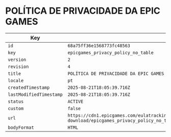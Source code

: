 # POLÍTICA DE PRIVACIDADE DA EPIC GAMES

| Key | Value |
| --- | ----- |
| `id` | `68a75ff36e1568773fc48563` |
| `key` | `epicgames_privacy_policy_no_table` |
| `version` | `2` |
| `revision` | `4` |
| `title` | `POLÍTICA DE PRIVACIDADE DA EPIC GAMES` |
| `locale` | `pt` |
| `createdTimestamp` | `2025-08-21T18:05:39.716Z` |
| `lastModifiedTimestamp` | `2025-08-21T18:05:39.716Z` |
| `status` | `ACTIVE` |
| `custom` | `false` |
| `url` | `https://cdn1.epicgames.com/eulatracking-download/epicgames_privacy_policy_no_table/pt/v2/r4/c47058b60db437b0b6f1d1f2a2e587ab.pdf` |
| `bodyFormat` | `HTML` |
